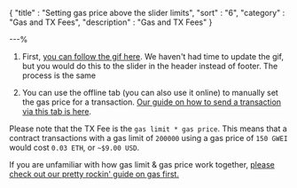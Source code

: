 {
"title"       : "Setting gas price above the slider limits",
"sort"        : "6",
"category"    : "Gas and TX Fees",
"description" : "Gas and TX Fees"
}

---%


1. First, [you can follow the gif here](http://i.imgur.com/47zmU0R.gif). We haven't had time to update the gif, but you would do this to the slider in the header instead of footer. The process is the same

2. You can use the offline tab (you can also use it online) to manually set the gas price for a transaction. [Our guide on how to send a transaction via this tab is here](https://myetherwallet.groovehq.com/knowledge_base/topics/how-do-i-make-an-offline-transaction).

Please note that the TX Fee is the `gas limit * gas price`. This means that a contract transactions with a gas limit of `200000` using a gas price of `150 GWEI` would cost `0.03 ETH`, or `~$9.00 USD`.

If you are unfamiliar with how gas limit & gas price work together, [please check out our pretty rockin' guide on gas first.](https://myetherwallet.groovehq.com/knowledge_base/topics/what-is-gas)
